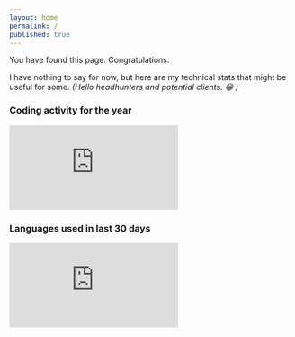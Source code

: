 ```yaml
---
layout: home
permalink: /
published: true
---
```

You have found this page. Congratulations.

I have nothing to say for now, but here are my technical stats that might be useful for some. _(Hello headhunters and potential clients. :grin: )_

### Coding activity for the year

<div class="coding-data"><embed src="https://wakatime.com/share/@makalshrek/7605fe92-d104-4d2a-943e-223b3cf22824.svg" /></div>

### Languages used in last 30 days

<div class="coding-data"><embed src="https://wakatime.com/share/@makalshrek/340ca497-6e30-42ee-b022-6c2df06b6541.svg" /></div>
   